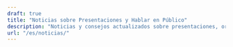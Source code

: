 ```yaml
---
draft: true
title: "Noticias sobre Presentaciones y Hablar en Público"
description: "Noticias y consejos actualizados sobre presentaciones, oratoria, y hablar en público."
url: "/es/noticias/"
---
```

